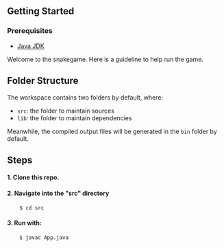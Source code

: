 ## Getting Started

### Prerequisites
- [Java JDK](https://www.oracle.com/java/technologies/downloads/) 

Welcome to the snakegame. Here is a guideline to help run the game. 

## Folder Structure

The workspace contains two folders by default, where:

- `src`: the folder to maintain sources
- `lib`: the folder to maintain dependencies

Meanwhile, the compiled output files will be generated in the `bin` folder by default.


## Steps

#### 1. Clone this repo.

#### 2. Navigate into the "src" directory
        $ cd src

#### 3. Run with: 
        $ javac App.java


